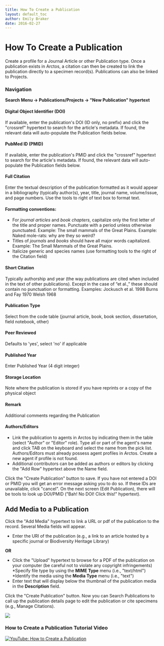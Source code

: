 ```yaml
---
title: How To Create a Publication
layout: default_toc
author: Emily Braker
date: 2016-02-27
---
```


# How To Create a Publication

Create a profile for a Journal Article or other Publication type. Once a publication exists in Arctos, a citation can then be created to link the publication directly to a specimen record(s). Publications can also be linked to Projects.

### Navigation
**Search Menu → Publications/Projects → "New Publication" hypertext**

#### Digital Object Identifier (DOI)

If available, enter the publication's DOI (ID only, no prefix) and click the "crossref" hypertext to search for the article's metadata. If found, the relevant data will auto-populate the Publication fields below.

#### PubMed ID (PMID)

If available, enter the publication's PMID and click the "crossref" hypertext to search for the article's metadata. If found, the relevant data will auto-populate the Publication fields below.

#### Full Citation

Enter the textual description of the publication formatted as it would appear in a bibliography (typically author(s), year, title, journal name, volume/issue, and page numbers. Use the tools to right of text box to format text.

#### Formatting conventions:

* For *journal articles* and *book chapters*, capitalize only the first letter of the title and proper names. Punctuate with a period unless otherwise punctuated.
Example: The small mammals of the Great Plains.
Example: Naked mole-rats: why are they so weird?
* Titles of *journals* and *books* should have all major words capitalized.
Example: The Small Mammals of the Great Plains.
* Italicize generic and species names (use formatting tools to the right of the Citation field)

#### Short Citation

Typically authorship and year (the way publications are cited when included in the text of other publications).  Except in the case of “et al.,” these should contain no punctuation or formatting.
Examples:
Jockusch et al. 1998
Burns and Fay 1970
Welsh 1968

#### Publication Type

Select from the code table (journal article, book, book section, dissertation, field notebook, other)

#### Peer Reviewed

Defaults to 'yes', select 'no' if applicable

#### Published Year

Enter Published Year (4 digit integer)

#### Storage Location

Note where the publication is stored if you have reprints or a copy of the physical object

#### Remark

Additional comments regarding the Publication

#### Authors/Editors

* Link the publication to agents in Arctos by indicating them in the table (select "Author" or "Editor" role). Type all or part of the agent's name and click TAB on the keyboard and select the name from the pick list. Authors/Editors must already possess agent profiles in Arctos. Create a new agent if profile is not found.
* Additional contributors can be added as authors or editors by clicking the "Add Row" hypertext above the Name field.

Click the "Create Publication" button to save. If you have not entered a DOI or PMID you will get an error message asking you to do so. If these IDs are unavailable, click "cancel". On the next screen (Edit Publication), there will be tools to look up DOI/PMID ("Bah! No DOI! Click this!" hypertext).

## Add Media to a Publication

Click the "Add Media" hypertext to link a URL or pdf of the publication to the record. Several Media fields will appear.

* Enter the URI of the publication (e.g., a link to an article hosted by a specific journal or Biodiversity Heritage Library)

**OR**
* Click the "Upload" hypertext to browse for a PDF of the publication on your computer (be careful not to violate any copyright infringements)
*Specify file type by using the **MIME Type** menu (i.e., "text/html")
*Identify the media using the **Media Type** menu (i.e., "text")
* Enter text that will display below the thumbnail of the publication media in the **Description** field.

Click the "Create Publication" button. Now you can Search Publications to call up the publication details page to edit the publication or cite specimens (e.g., Manage Citations).

![](https://github.com/ArctosDB/documentation-wiki/blob/master/tutorial_images/publication_detail.JPG)

### How to Create a Publication Tutorial Video ###

[![YouTube: How to Create a Publication](https://raw.githubusercontent.com/ArctosDB/documentation-wiki/gh-pages/tutorial_images/How_to_Create_a_Publication_in_Arctos.jpg)](https://youtu.be/B7XbUVjqdZk)
